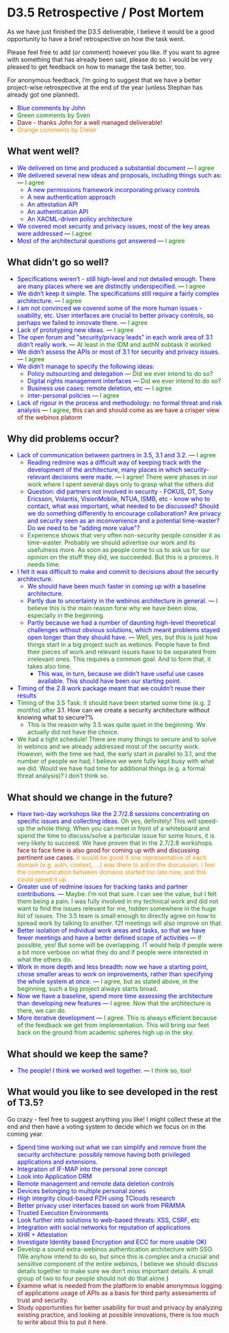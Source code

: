 D3.5 Retrospective / Post Mortem
================================

As we have just finished the D3.5 deliverable, I believe it would be a good opportunity to have a brief retrospective on how the task went.

Please feel free to add (or comment) however you like. If you want to agree with something that has already been said, please do so. I would be very pleased to get feedback on how to manage the task better, too.

For anonymous feedback, I’m going to suggest that we have a better project-wise retrospective at the end of the year (unless Stephan has already got one planned).

-   <span style="color:blue">Blue comments by John</span>
-   <span style="color:green">Green comments by Sven</span>
-   <span style="color:maroon">Dave - thanks John for a well managed deliverable!</span>
-   <span style="color:darkOrange">Orange comments by Dieter</span>

What went well?
---------------

-   <span style="color:blue">We delivered on time and produced a substantial document</span> — <span style="color:green">I agree</span>
-   <span style="color:blue">We delivered several new ideas and proposals, including things such as:</span> — <span style="color:green">I agree</span>
    -   <span style="color:blue">A new permissions framework incorporating privacy controls</span>
    -   <span style="color:blue">A new authentication approach</span>
    -   <span style="color:blue">An attestation API</span>
    -   <span style="color:blue">An authentication API</span>
    -   <span style="color:blue">An XACML-driven policy architecture</span>
-   <span style="color:blue">We covered most security and privacy issues, most of the key areas were addressed</span> — <span style="color:green">I agree</span>
-   <span style="color:blue">Most of the architectural questions got answered</span> — <span style="color:green">I agree</span>

What didn’t go so well?
-----------------------

-   <span style="color:blue">Specifications weren’t - still high-level and not detailed enough. There are many places where we are distinctly underspecified.</span> — <span style="color:green">I agree</span>
-   <span style="color:blue">We didn’t keep it simple. The specifications still require a fairly complex architecture.</span> — <span style="color:green">I agree</span>
-   <span style="color:blue">I am not convinced we covered some of the more human issues - usability, etc. User interfaces are crucial to better privacy controls, so perhaps we failed to innovate there.</span> — <span style="color:green">I agree</span>
-   <span style="color:blue">Lack of prototyping new ideas.</span> — <span style="color:green">I agree</span>
-   <span style="color:blue">The open forum and "security/privacy leads" in each work area of 3.1 didn’t really work.</span> — <span style="color:green">At least in the IDM and authN subtask it worked</span>
-   <span style="color:blue">We didn’t assess the APIs or most of 3.1 for security and privacy issues.</span> — <span style="color:green">I agree</span>
-   <span style="color:blue">We didn’t manage to specify the following ideas:</span>
    -   <span style="color:blue">Policy outsourcing and delegation</span> — <span style="color:green">Did we ever intend to do so?</span>
    -   <span style="color:blue">Digital rights management interfaces</span> — <span style="color:green">Did we ever intend to do so?</span>
    -   <span style="color:blue">Business use cases: remote deletion, etc</span> — <span style="color:green">I agree</span>
    -   <span style="color:blue">inter-personal policies</span> — <span style="color:green">I agree</span>
-   <span style="color:blue">Lack of rigour in the process and methodology: no formal threat and risk analysis</span> — <span style="color:green">I agree</span>, <span style="color:maroon">this can and should come as we have a crisper view of the webinos platorm</span>

Why did problems occur?
-----------------------

-   <span style="color:blue">Lack of communication between partners in 3.5, 3.1 and 3.2.</span> — <span style="color:green">I agree</span>
    -   <span style="color:blue">Reading redmine was a difficult way of keeping track with the development of the architecture, many places in which security-relevant decisions were made.</span> — <span style="color:green">I agree! There were phases in our work where I spent several days only to grasp what the others did</span>
    -   <span style="color:blue">Question: did partners not involved in security - FOKUS, DT, Sony Ericsson, Volantis, VisionMobile, NTUA, ISMB, etc - know who to contact, what was important, what needed to be discussed? Should we do something differently to encourage collaboration? Are privacy and security seen as an inconvenience and a potential time-waster? Do we need to be "adding more value"?</span>
    -   <span style="color:green">Experience shows that very often non-security people consider it as time-waster. Probably we should advertise our work and its usefulness more. As soon as people come to us to ask us for our opinion on the stuff they did, we succeeded. But this is a process. It needs time.</span>
-   <span style="color:blue">I felt it was difficult to make and commit to decisions about the security architecture.</span>
    -   <span style="color:blue">We should have been much faster in coming up with a baseline architecture.</span>
    -   <span style="color:blue">Partly due to uncertainty in the webinos architecture in general.</span> — <span style="color:green">I believe this is the main reason forw why we have been slow, especially in the beginning.</span>
    -   <span style="color:blue">Partly because we had a number of daunting high-level theoretical challenges without obvious solutions, which meant problems stayed open longer than they should have.</span> — <span style="color:green">Well, yes, but this is just how things start in a big project such as webinos. People have to find their pieces of work and relevant issues have to be separated from irrelevant ones. This requires a common goal. And to form that, it takes also time.</span>
        -   <span style="color:blue">This was, in turn, because we didn’t have useful use cases available. This should have been our starting point.</span>
-   <span style="color:blue">Timing of the 2.8 work package meant that we couldn’t reuse their results</span>
-   <span style="color:green">Timing of the 3.5 Task: it should have been started some time (e.g. 2 months) after</span> 3.1. How can we create a security architecture without knowing what to secure?%
    -   <span style="color:green">This is the reason why 3.5 was quite quiet in the beginning. We actually did not have the choice.</span>
-   <span style="color:green">We had a tight schedule! There are many things to secure and to solve in webinos and we already addressed most of the security work. However, with the time we had, the early start in parallel to 3.1, and the number of people we had, I believe we were fully kept busy with what we did. Would we have had time for additional things (e.g. a formal threat analysis)? I don’t think so.</span>

What should we change in the future?
------------------------------------

-   <span style="color:blue">Have two-day workshops like the 2.7/2.8 sessions concentrating on specific issues and collecting ideas.</span> <span style="color:green">Oh yes, definitely! This will speed-up the whole thing. When you can meet in front of a whiteboard and spend the time to discuss/solve a particular issue for some hours, it is very likely to succeed. We have proven that in the 2.7/2.8 workshops.</span> <span style="color:maroon">face to face time is also good for coming up with and discussing pertinent use cases.</span> <span style="color:darkOrange">it would be good if one representative of each domain (e.g. auth, context, …) was there to aid in the discussion. I feel the communication between domains started too late now, and this could speed it up.</span>
-   <span style="color:blue">Greater use of redmine issues for tracking tasks and partner contributions.</span> — <span style="color:green">Maybe. I’m not that sure. I can see the value, but I felt them being a pain. I was fully involved in my technical work and did not want to find the issues relevant for me, hidden somewhere in the huge list of issues. The 3.5 team is small enough to directly agree on how to spread work by talking to another. f2f meetings will also improve on that.</span>
-   <span style="color:blue">Better isolation of individual work areas and tasks, so that we have fewer meetings and have a better defined scope of activities</span> — <span style="color:green">If possible, yes! But some will be overlapping. IT would help if people were a bit more verbose on what they do and if people were interested in what the others do.</span>
-   <span style="color:blue">Work in more depth and less breadth: now we have a starting point, chose smaller areas to work on improvements, rather than specifying the whole system at once.</span> — <span style="color:green">I agree, but as stated above, in the beginning, such a big project always starts broad.</span>
-   <span style="color:blue">Now we have a baseline, spend more time assessing the architecture than developing new features</span> — <span style="color:green">I agree. Now that the architecture is there, we can do.</span>
-   <span style="color:blue">More iterative development</span> — <span style="color:green">I agree. This is always efficient because of the feedback we get from implementation. This will bring our feet back on the ground from academic spheres high up in the sky.</span>

What should we keep the same?
-----------------------------

-   <span style="color:blue">The people! I think we worked well together.</span> — <span style="color:green">I think so, too!</span>

What would you like to see developed in the rest of T3.5?
---------------------------------------------------------

Go crazy - feel free to suggest anything you like! I might collect these at the end and then have a voting system to decide which we focus on in the coming year.

-   <span style="color:blue">Spend time working out what we can simplify and remove from the security architecture: possibly remove having both privileged applications and extensions.</span>
-   <span style="color:blue">Integration of IF-MAP into the personal zone concept</span>
-   <span style="color:blue">Look into Application DRM</span>
-   <span style="color:blue">Remote management and remote data deletion controls</span>
-   <span style="color:blue">Devices belonging to multiple personal zones</span>
-   <span style="color:blue">High integrity cloud-based PZH using TClouds research</span>
-   <span style="color:blue">Better privacy user interfaces based on work from PRiMMA</span>
-   <span style="color:blue">Trusted Execution Environments</span>
-   <span style="color:blue">Look further into solutions to web-based threats: XSS, CSRF, etc</span>
-   <span style="color:blue">Integration with social networks for reputation of applications</span>
-   <span style="color:blue">XHR + Attestation</span>
-   <span style="color:blue">Investigate Identity based Encryption and ECC for more usable OKI</span>
-   <span style="color:green">Develop a sound extra-webinos authentication architecture with SSO. (We anyhow intend to do so, but since this is complex and a crucial and sensitive component of the entire webinos, I believe we should discuss details together to make sure we don’t miss important details. A small group of two to four people should not do that alone.</span>)
-   <span style="color:maroon">Examine what is needed from the platform to enable anonymous logging of applications usage of APIs as a basis for third party assessments of trust and security.</span>
-   <span style="color:maroon">Study opportunities for better usability for trust and privacy by analyzing existing practice, and looking at possible innovations, there is too much to write about this to put it here.</span>

